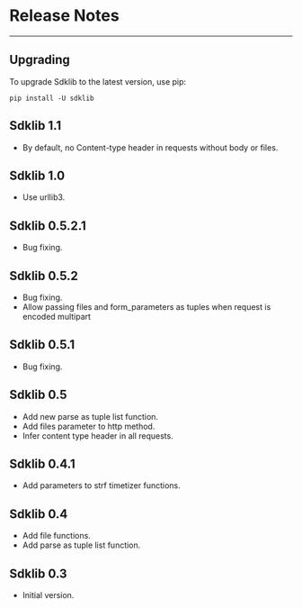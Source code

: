 # Release Notes

---

## Upgrading

To upgrade Sdklib to the latest version, use pip:

    pip install -U sdklib


## Sdklib 1.1

* By default, no Content-type header in requests without body or files.


## Sdklib 1.0

* Use urllib3.


## Sdklib 0.5.2.1

* Bug fixing.


## Sdklib 0.5.2

* Bug fixing.
* Allow passing files and form_parameters as tuples when request is encoded multipart


## Sdklib 0.5.1

* Bug fixing.


## Sdklib 0.5

* Add new parse as tuple list function.
* Add files parameter to http method.
* Infer content type header in all requests.
    
    
## Sdklib 0.4.1

* Add parameters to strf timetizer functions.
        

## Sdklib 0.4

* Add file functions.
* Add parse as tuple list function.


## Sdklib 0.3

* Initial version.
    



    

    



    

    

    
